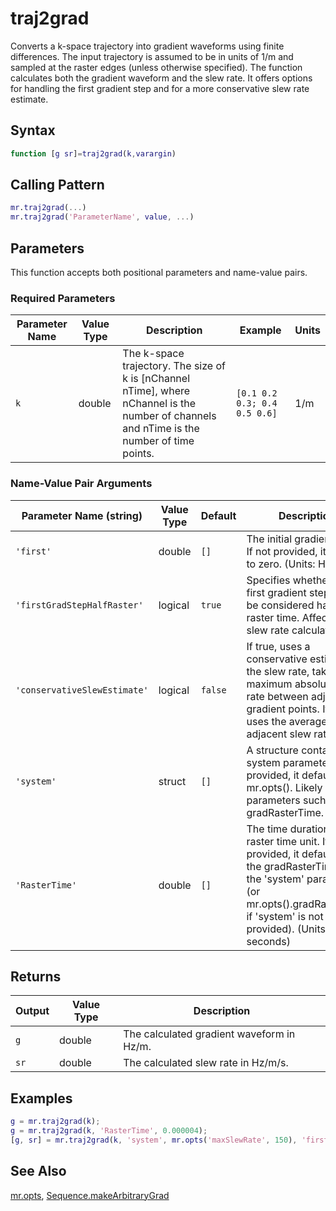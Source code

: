 # traj2grad

Converts a k-space trajectory into gradient waveforms using finite differences.  The input trajectory is assumed to be in units of 1/m and sampled at the raster edges (unless otherwise specified). The function calculates both the gradient waveform and the slew rate. It offers options for handling the first gradient step and for a more conservative slew rate estimate.

## Syntax

```matlab
function [g sr]=traj2grad(k,varargin)
```

## Calling Pattern

```matlab
mr.traj2grad(...)
mr.traj2grad('ParameterName', value, ...)
```

## Parameters

This function accepts both positional parameters and name-value pairs.

### Required Parameters

| Parameter Name | Value Type | Description | Example | Units |
|------|------|-------------|---------|-------|
| `k` | double | The k-space trajectory.  The size of k is [nChannel nTime], where nChannel is the number of channels and nTime is the number of time points. | `[0.1 0.2 0.3; 0.4 0.5 0.6]` | 1/m |

### Name-Value Pair Arguments
| Parameter Name (string) | Value Type | Default | Description | Example |
|------|------|---------|-------------|---------|
| `'first'` | double | `[]` | The initial gradient value. If not provided, it defaults to zero. (Units: Hz/m) | `[10; 20]` |
| `'firstGradStepHalfRaster'` | logical | `true` | Specifies whether the first gradient step should be considered half a raster time.  Affects the slew rate calculation. | `true` |
| `'conservativeSlewEstimate'` | logical | `false` | If true, uses a conservative estimate for the slew rate, taking the maximum absolute slew rate between adjacent gradient points. If false, uses the average of adjacent slew rates. | `false` |
| `'system'` | struct | `[]` | A structure containing system parameters. If not provided, it defaults to mr.opts().  Likely contains parameters such as gradRasterTime. | `mr.opts()` |
| `'RasterTime'` | double | `[]` | The time duration of one raster time unit.  If not provided, it defaults to the gradRasterTime from the 'system' parameter (or mr.opts().gradRasterTime if 'system' is not provided). (Units: seconds) | `0.000004` |

## Returns

| Output | Value Type | Description |
|--------|------|-------------|
| `g` | double | The calculated gradient waveform in Hz/m. |
| `sr` | double | The calculated slew rate in Hz/m/s. |

## Examples

```matlab
g = mr.traj2grad(k);
g = mr.traj2grad(k, 'RasterTime', 0.000004);
[g, sr] = mr.traj2grad(k, 'system', mr.opts('maxSlewRate', 150), 'firstGradStepHalfRaster', false);
```

## See Also

[mr.opts](opts.md), [Sequence.makeArbitraryGrad](makeArbitraryGrad.md)
